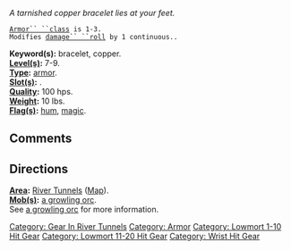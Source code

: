 *A tarnished copper bracelet lies at your feet.*

[`Armor`` ``class`](Armor_Values "wikilink")` is 1-3.`  
`Modifies `[`damage`` ``roll`](Damage_Roll "wikilink")` by 1 continuous..`

**Keyword(s):** bracelet, copper.  
**[Level(s)](Object_Level "wikilink"):** 7-9.  
**[Type](:Category:_Object_Types "wikilink"):**
[armor](:Category:_Armor "wikilink").  
**[Slot(s)](Object_Slots "wikilink"):** <worn on wrist>.  
**[Quality](Object_Quality "wikilink"):** 100 hps.  
**[Weight](Object_Weight "wikilink"):** 10 lbs.  
**[Flag(s)](:Category:_Object_Flags "wikilink"):**
[hum](Hum_Flag "wikilink"), [magic](Magic_Flag "wikilink").  

## Comments

## Directions

**[Area](:Category:_Areas "wikilink"):** [River
Tunnels](:Category:_River_Tunnels "wikilink")
([Map](River_Tunnels_Map "wikilink")).  
**[Mob(s)](:Category:_Mobs "wikilink"):** [a growling
orc](Growling_Orc "wikilink").  
See [a growling orc](Growling_Orc "wikilink") for more information.

[Category: Gear In River
Tunnels](Category:_Gear_In_River_Tunnels "wikilink") [Category:
Armor](Category:_Armor "wikilink") [Category: Lowmort 1-10 Hit
Gear](Category:_Lowmort_1-10_Hit_Gear "wikilink") [Category: Lowmort
11-20 Hit Gear](Category:_Lowmort_11-20_Hit_Gear "wikilink") [Category:
Wrist Hit Gear](Category:_Wrist_Hit_Gear "wikilink")
